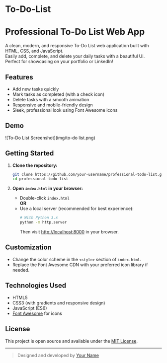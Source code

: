 # To-Do-List

# Professional To-Do List Web App

A clean, modern, and responsive To-Do List web application built with HTML, CSS, and JavaScript.  
Easily add, complete, and delete your daily tasks with a beautiful UI.  
Perfect for showcasing on your portfolio or LinkedIn!

## Features

- Add new tasks quickly
- Mark tasks as completed (with a check icon)
- Delete tasks with a smooth animation
- Responsive and mobile-friendly design
- Sleek, professional look using Font Awesome icons

## Demo

![To-Do List Screenshot](img/to-do list.png) <!-- Add your screenshot here -->

## Getting Started

1. **Clone the repository:**
   ```sh
   git clone https://github.com/your-username/professional-todo-list.git
   cd professional-todo-list
   ```

2. **Open `index.html` in your browser:**
   - Double-click `index.html`  
   **OR**
   - Use a local server (recommended for best experience):
     ```sh
     # With Python 3.x
     python -m http.server
     ```
     Then visit [http://localhost:8000](http://localhost:8000) in your browser.

## Customization

- Change the color scheme in the `<style>` section of `index.html`.
- Replace the Font Awesome CDN with your preferred icon library if needed.

## Technologies Used

- HTML5
- CSS3 (with gradients and responsive design)
- JavaScript (ES6)
- [Font Awesome](https://fontawesome.com/) for icons

## License

This project is open source and available under the [MIT License](LICENSE).

---

> Designed and developed by [Your Name](https://www.linkedin.com/in/your-profile/)
